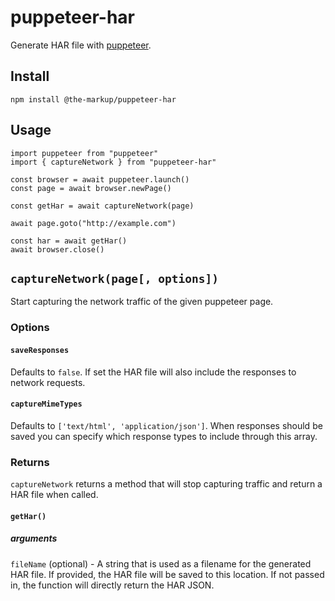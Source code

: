# puppeteer-har

Generate HAR file with [puppeteer](https://github.com/GoogleChrome/puppeteer).

## Install

```
npm install @the-markup/puppeteer-har
```

## Usage

```es6
import puppeteer from "puppeteer"
import { captureNetwork } from "puppeteer-har"

const browser = await puppeteer.launch()
const page = await browser.newPage()

const getHar = await captureNetwork(page)

await page.goto("http://example.com")

const har = await getHar()
await browser.close()
```

## `captureNetwork(page[, options])`

Start capturing the network traffic of the given puppeteer page.

### Options

#### `saveResponses`

Defaults to `false`.
If set the HAR file will also include the responses to network requests.

#### `captureMimeTypes`

Defaults to `['text/html', 'application/json']`.
When responses should be saved you can specify which response types to include through this array.

### Returns

`captureNetwork` returns a method that will stop capturing traffic and return a HAR file when called.

#### `getHar()`

##### arguments

`fileName` (optional) - A string that is used as a filename for the generated HAR file. If provided, the HAR file will be saved to this location.
If not passed in, the function will directly return the HAR JSON.
